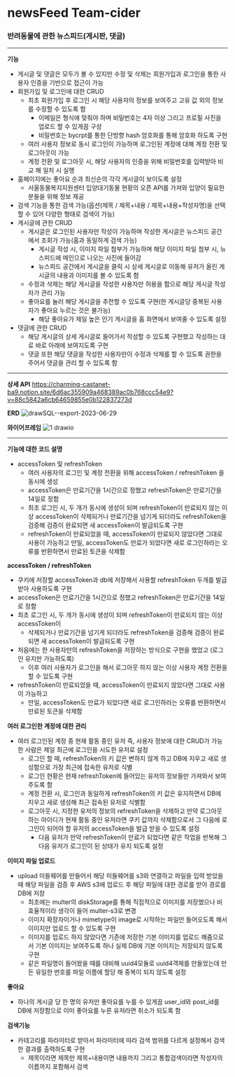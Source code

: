 # newsFeed Team-cider

### 반려동물에 관한 뉴스피드(게시판, 댓글)

---

**기능**
- 게시글 및 댓글은 모두가 볼 수 있지만 수정 및 삭제는 회원가입과 로그인을 통한 사용자 인증을 기반으로 접근이 가능
- 회원가입 및 로그인에 대한 CRUD
  - 최초 회원가입 후 로그인 시 해당 사용자의 정보를 보여주고 고유 값 외의 정보를 수정할 수 있도록 함
    - 이메일은 형식에 맞춰야 하며 비밀번호는 4자 이상 그리고 프로필 사진을 업로드 할 수 있게끔 구성
    - 비밀번호는 bycrpt를 통한 단방향 hash 암호화를 통해 암호화 하도록 구현
  - 여러 사용자 정보로 동시 로그인이 가능하며 로그인된 계정에 대해 계정 전환 및 로그아웃이 가능
  - 계정 전환 및 로그아웃 시, 해당 사용자의 인증을 위해 비밀번호를 입력받아 비교 해 일치 시 실행
- 홈페이지에는 좋아요 순과 최신순의 각각 게시글이 보이도록 설정
  - 서울동물복지지원센터 입양대기동물 현황의 오픈 API를 가져와 입양이 필요한 분들을 위해 정보 제공
- 검색 기능을 통한 검색 가능(옵션(제목 / 제목+내용 / 제목+내용+작성자명)을 선택할 수 있어 다양한 형태로 검색이 가능)
- 게시글에 관한 CRUD
  - 게시글은 로그인된 사용자만 작성이 가능하며 작성한 게시글은 뉴스피드 공간에서 조회가 가능(홈과 동일하게 검색 가능)
    - 게시글 작성 시, 이미지 파일 첨부가 가능하며 해당 이미지 파일 첨부 시, 뉴스피드에 메인으로 나오는 사진에 들어감
    - 뉴스피드 공간에서 게시글을 클릭 시 상세 게시글로 이동해 유저가 올린 게시글의 내용과 이미지를 볼 수 있도록 함
  - 수정과 삭제는 해당 게시글을 작성한 사용자만 허용을 함으로 해당 게시글 작성자가 관리 가능
  - 좋아요를 눌러 해당 게시글을 추천할 수 있도록 구현(한 게시글당 중복된 사용자가 좋아요 누르는 것은 불가능)
    - 해당 좋아요가 제일 높은 인기 게시글을 홈 화면에서 보여줄 수 있도록 설정
- 댓글에 관한 CRUD
  - 해당 게시글의 상세 게시글로 들어가서 작성할 수 있도록 구현했고 작성하는 대로 바로 아래에 보여지도록 구현
  - 댓글 또한 해당 댓글을 작성한 사용자만이 수정과 삭제를 할 수 있도록 권한을 주어서 댓글을 관리 할 수 있도록 함

---

**상세 API** https://charming-castanet-ba9.notion.site/6d6ac355909a468389ac0b768ccc54e9?v=88c5842a6cb64659855e0b122837273d

**ERD**
![drawSQL--export-2023-06-29](https://github.com/newsFeed-Project-team4/newsFeed/assets/28723327/572cb8a5-e7ba-4868-911e-d10ced4b3932)

**와이어프레임** 
![1 drawio](https://github.com/newsFeed-Project-team4/newsFeed/assets/28723327/dfd7a375-fd7a-4439-8c1c-8c52697a4ed2)


---

**기능에 대한 코드 설명**
- accessToken 및 refreshToken
  - 여러 사용자의 로그인 및 계정 전환을 위해 accessToken / refreshToken 을 동시에 생성
  - accessToken은 만료기간을 1시간으로 정했고 refreshToken은 만료기간을 14일로 정함
  - 최초 로그인 시, 두 개가 동시에 생성이 되며 refreshToken이 만료되지 않는 이상 accessToken이 삭제되거나 만료기간을 넘기게 되더라도 refreshToken을 검증해 검증이 완료되면 새 accessToken이 발급되도록 구현
  - refreshToken이 만료되었을 때, accessToken이 만료되지 않았다면 그대로 사용이 가능하고 만일, accessToken도 만료가 되었다면 새로 로그인하라는 오류를 반환하면서 만료된 토큰을 삭제함

**accessToken / refreshToken**
- 쿠키에 저장할 accessToken과 db에 저장해서 사용할 refreshToken 두개를 발급받아 사용하도록 구현
- accessToken은 만료기간을 1시간으로 정했고 refreshToken은 만료기간을 14일로 정함
- 최초 로그인 시, 두 개가 동시에 생성이 되며 refreshToken이 만료되지 않는 이상 accessToken이
  - 삭제되거나 만료기간을 넘기게 되더라도 refreshToken을 검증해 검증이 완료되면 새 accessToken이 발급되도록 구현
- 처음에는 한 사용자만의 refreshToken을 저장하는 방식으로 구현을 했었고 (로그인 유지만 가능하도록)
  - 이후 여러 사용자가 로그인을 해서 로그아웃 하지 않는 이상 사용자 계정 전환을 할 수 있도록 구현
- refreshToken이 만료되었을 때, accessToken이 만료되지 않았다면 그대로 사용이 가능하고
  - 만일, accessToken도 만료가 되었다면 새로 로그인하라는 오류를 반환하면서 만료된 토큰을 삭제함

**여러 로그인한 계정에 대한 관리**
- 여러 로그인된 계정 중 현재 활동 중인 유저 즉, 사용자 정보에 대한 CRUD가 가능한 사람은 제일 최근에 로그인을 시도한 유저로 설정
  - 로그인 할 때, refreshToken의 키 값은 변하지 않게 하고 DB에 지우고 새로 생성함으로 가장 최근에 접속한 유저로 식별
  - 로그인 현황은 현재 refreshToken에 들어있는 유저의 정보들만 가져와서 보여주도록 함
  - 계정 전환 시, 로그인과 동일하게 refreshToken의 키 값은 유지하면서 DB에 지우고 새로 생성해 최근 접속된 유저로 식별함
  - 로그아웃 시, 지정한 유저의 정보의 refreshToken을 삭제하고 만약 로그아웃하는 아이디가 현재 활동 중인 유저라면 쿠키 값까지 삭제함으로서 그 다음에 로그인이 되어야 할 유저의 accessToken을 발급 받을 수 있도록 설정
    - 다음 유저가 만약 refreshToken이 만료가 되었다면 같은 작업을 반복해 그 다음 유저가 로그인이 된 상태가 유지 되도록 설정
   
**이미지 파일 업로드**
- upload 미들웨어를 만들어서 해당 미들웨어를 s3와 연결하고 파일을 입력 받았을 때 해당 파일을 검증 후 AWS s3에 업로드 후 해당 파일에 대한 경로를 받아 경로를 DB에 저장
  - 최초에는 multer의 diskStorage를 통해 직접적으로 이미지를 저장했으나 비효율적이라 생각이 들어 multer-s3로 변경
  - 이미지 확장자이거나 mimetype이 image로 시작하는 파일만 들어오도록 해서 이미지만 업로드 할 수 있도록 구현
  - 이미지를 업로드 하지 않았다면 기존에 저장한 기본 이미지를 업로드 해줌으로서 기본 이미지는 보여주도록 하나 실제 DB에 기본 이미지는 저장되지 않도록 구현
  - 같은 파일명이 들어왔을 때를 대비해 uuid4모듈로 uuid4객체를 만들었는데 만든 유일한 번호를 파일 이름에 할당 해 중복이 되지 않도록 설정

**좋아요**
- 하나의 게시글 당 한 명의 유저만 좋아요를 누를 수 있게끔 user_id와 post_id를 DB에 저장함으로 이미 좋아요를 누른 유저라면 취소가 되도록 함

**검색기능**
- 카테고리를 파라미터로 받아서 파라미터에 따라 검색 범위를 다르게 설정해서 검색한 결과를 출력하도록 구현
  - 제목이라면 제목만 제목+내용이면 내용까지 그리고 통합검색이라면 작성자의 이름까지 포함해서 검색
